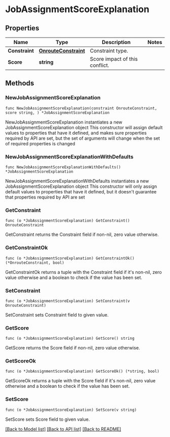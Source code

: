 # JobAssignmentScoreExplanation

## Properties

Name | Type | Description | Notes
------------ | ------------- | ------------- | -------------
**Constraint** | [**OnrouteConstraint**](OnrouteConstraint.md) | Constraint type. | 
**Score** | **string** | Score impact of this conflict. | 

## Methods

### NewJobAssignmentScoreExplanation

`func NewJobAssignmentScoreExplanation(constraint OnrouteConstraint, score string, ) *JobAssignmentScoreExplanation`

NewJobAssignmentScoreExplanation instantiates a new JobAssignmentScoreExplanation object
This constructor will assign default values to properties that have it defined,
and makes sure properties required by API are set, but the set of arguments
will change when the set of required properties is changed

### NewJobAssignmentScoreExplanationWithDefaults

`func NewJobAssignmentScoreExplanationWithDefaults() *JobAssignmentScoreExplanation`

NewJobAssignmentScoreExplanationWithDefaults instantiates a new JobAssignmentScoreExplanation object
This constructor will only assign default values to properties that have it defined,
but it doesn't guarantee that properties required by API are set

### GetConstraint

`func (o *JobAssignmentScoreExplanation) GetConstraint() OnrouteConstraint`

GetConstraint returns the Constraint field if non-nil, zero value otherwise.

### GetConstraintOk

`func (o *JobAssignmentScoreExplanation) GetConstraintOk() (*OnrouteConstraint, bool)`

GetConstraintOk returns a tuple with the Constraint field if it's non-nil, zero value otherwise
and a boolean to check if the value has been set.

### SetConstraint

`func (o *JobAssignmentScoreExplanation) SetConstraint(v OnrouteConstraint)`

SetConstraint sets Constraint field to given value.


### GetScore

`func (o *JobAssignmentScoreExplanation) GetScore() string`

GetScore returns the Score field if non-nil, zero value otherwise.

### GetScoreOk

`func (o *JobAssignmentScoreExplanation) GetScoreOk() (*string, bool)`

GetScoreOk returns a tuple with the Score field if it's non-nil, zero value otherwise
and a boolean to check if the value has been set.

### SetScore

`func (o *JobAssignmentScoreExplanation) SetScore(v string)`

SetScore sets Score field to given value.



[[Back to Model list]](../README.md#documentation-for-models) [[Back to API list]](../README.md#documentation-for-api-endpoints) [[Back to README]](../README.md)


